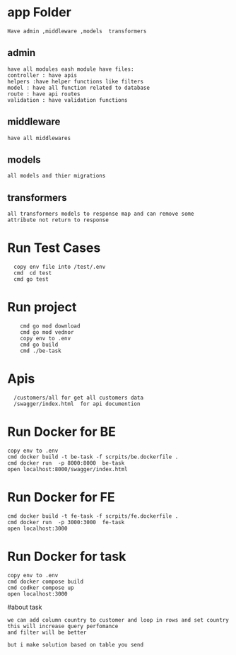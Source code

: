
# app Folder
```
Have admin ,middleware ,models  transformers
```
## admin
```
have all modules eash module have files:
controller : have apis 
helpers :have helper functions like filters
model : have all function related to database 
route : have api routes 
validation : have validation functions 
```

## middleware

```
have all middlewares
```
## models

```
all models and thier migrations
```

## transformers

```
all transformers models to response map and can remove some 
attribute not return to response
```

# Run Test Cases
```
  copy env file into /test/.env
  cmd  cd test 
  cmd go test 
```
# Run project 
```
    cmd go mod download 
    cmd go mod vednor 
    copy env to .env 
    cmd go build 
    cmd ./be-task
```
# Apis
```
  /customers/all for get all customers data 
  /swagger/index.html  for api documention 
```

# Run Docker for BE 
```
copy env to .env 
cmd docker build -t be-task -f scrpits/be.dockerfile .
cmd docker run  -p 8000:8000  be-task 
open localhost:8000/swagger/index.html
```

# Run Docker for FE
```
cmd docker build -t fe-task -f scrpits/fe.dockerfile .
cmd docker run  -p 3000:3000  fe-task 
open localhost:3000 

```

# Run Docker for task 
```
copy env to .env 
cmd docker compose build 
cmd codker compose up
open localhost:3000 
```

#about task 
```
we can add column country to customer and loop in rows and set country this will increase query perfomance 
and filter will be better 

but i make solution based on table you send 
```